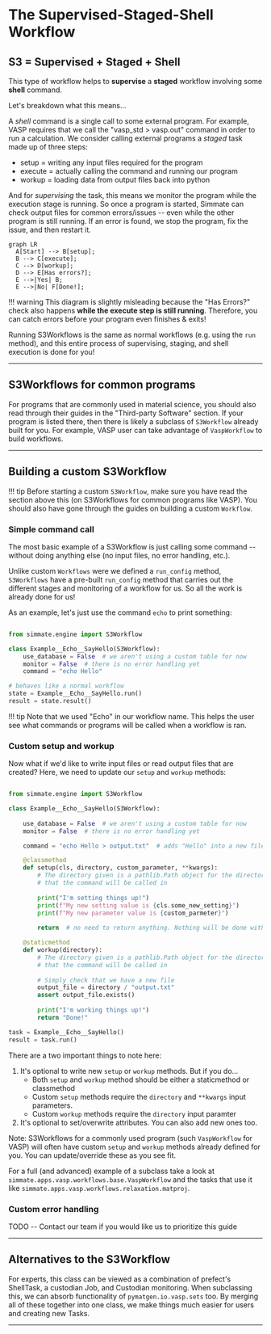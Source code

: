 
# The Supervised-Staged-Shell Workflow 

## S3 = Supervised + Staged + Shell

This type of workflow helps to **supervise** a **staged** workflow
involving some **shell** command.

Let's breakdown what this means...

A *shell* command is a single call to some external program. For example,
VASP requires that we call the "vasp_std > vasp.out" command in order to run a
calculation. We consider calling external programs a *staged* task made
up of three steps:

- setup = writing any input files required for the program
- execute = actually calling the command and running our program
- workup = loading data from output files back into python

And for *supervising* the task, this means we monitor the program while the
execution stage is running. So once a program is started, Simmate can check
output files for common errors/issues -- even while the other program is still
running. If an error is found, we stop the program, fix the issue, and then 
restart it.

``` mermaid
graph LR
  A[Start] --> B[setup];
  B --> C[execute];
  C --> D[workup];
  D --> E[Has errors?];
  E -->|Yes| B;
  E -->|No| F[Done!];
```

!!! warning
    This diagram is slightly misleading because the "Has Errors?" check
    also happens **while the execute step is still running**. Therefore, you
    can catch errors before your program even finishes & exits!

Running S3Workflows is the same as normal workflows (e.g. using the `run` method),
and this entire process of supervising, staging, and shell execution is done for you!

----------------------------------------------------------------------

## S3Workflows for common programs

For programs that are commonly used in material science, you should also read
through their guides in the "Third-party Software" section. If your program is
listed there, then there is likely a subclass of `S3Workflow` already built 
for you. For example, VASP user can take advantage of `VaspWorkflow` to build
workflows.

----------------------------------------------------------------------

## Building a custom S3Workflow

!!! tip
    Before starting a custom `S3Workflow`, make sure you have read the section 
    above this (on S3Workflows for common programs like VASP). You should also 
    have gone through the guides on building a custom `Workflow`.


### Simple command call

The most basic example of a S3Workflow is just calling some command -- without
doing anything else (no input files, no error handling, etc.). 

Unlike custom `Workflows` were we defined a `run_config` method, `S3Workflows`
have a pre-built `run_config` method that carries out the different stages and 
monitoring of a workflow for us. So all the work is already done for us!

As an example, let's just use the command `echo` to print something:
    
``` python

from simmate.engine import S3Workflow

class Example__Echo__SayHello(S3Workflow):
    use_database = False  # we aren't using a custom table for now
    monitor = False  # there is no error handling yet
    command = "echo Hello"

# behaves like a normal workflow
state = Example__Echo__SayHello.run()
result = state.result()
```

!!! tip
    Note that  we used "Echo" in our workflow name. This helps the user see what commands or programs will be called when a workflow is ran.


### Custom setup and workup

Now what if we'd like to write input files or read output files that are created?
Here, we need to update our `setup` and `workup` methods:

``` python

from simmate.engine import S3Workflow

class Example__Echo__SayHello(S3Workflow):
    
    use_database = False  # we aren't using a custom table for now
    monitor = False  # there is no error handling yet

    command = "echo Hello > output.txt"  # adds "Hello" into a new file

    @classmethod
    def setup(cls, directory, custom_parameter, **kwargs):
        # The directory given is a pathlib.Path object for the directory
        # that the command will be called in
        
        print("I'm setting things up!")
        print(f"My new setting value is {cls.some_new_setting}")
        print(f"My new parameter value is {custom_parmeter}")
        
        return  # no need to return anything. Nothing will be done with it.

    @staticmethod
    def workup(directory):
        # The directory given is a pathlib.Path object for the directory
        # that the command will be called in
        
        # Simply check that we have a new file
        output_file = directory / "output.txt"
        assert output_file.exists()
        
        print("I'm working things up!")
        return "Done!"

task = Example__Echo__SayHello()
result = task.run()
```

There are a two important things to note here:

1. It's optional to write new `setup` or `workup` methods. But if you do...
    - Both `setup` and `workup` method should be either a staticmethod or classmethod
    - Custom `setup` methods require the `directory` and `**kwargs` input parameters.
    - Custom `workup` methods require the `directory` input paramter
2. It's optional to set/overwrite attributes. You can also add new ones too.

Note: S3Workflows for a commonly used program (such `VaspWorkflow` for VASP)
will often have custom `setup` and `workup` methods already defined for you.
You can update/override these as you see fit.

For a full (and advanced) example of a subclass take a look at
`simmate.apps.vasp.workflows.base.VaspWorkflow` and the tasks that use it like
`simmate.apps.vasp.workflows.relaxation.matproj`.


### Custom error handling

TODO -- Contact our team if you would like us to prioritize this guide

----------------------------------------------------------------------

## Alternatives to the S3Workflow

For experts, this class can be viewed as a combination of prefect's ShellTask,
a custodian Job, and Custodian monitoring. When subclassing this, we can absorb
functionality of `pymatgen.io.vasp.sets` too. By merging all of these together
into one class, we make things much easier for users and creating new Tasks.

----------------------------------------------------------------------
